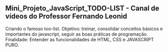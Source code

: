 ## Mini_Projeto_JavaScript_TODO-LIST - Canal de vídeos do Professor Fernando Leonid 

Criando o famoso too-list.
Objetivo: treinar, consolidar conceitos básicos e importantes do javascript, seguir as boas práticas de programação.
Finalidade: Entender as funcionalidades de HTML, CSS e JAVASCRIPT PURO.
